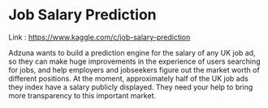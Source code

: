 # Job Salary Prediction

Link : https://www.kaggle.com/c/job-salary-prediction

Adzuna wants to build a prediction engine for the salary of any UK job ad, so they can make huge improvements in the experience of users searching for jobs, and help employers and jobseekers figure out the market worth of different positions. At the moment, approximately half of the UK job ads they index have a salary publicly displayed.  They need your help to bring more transparency to this important market. 

